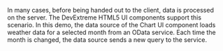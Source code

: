 In&nbsp;many cases, before being handed out to&nbsp;the client, data is&nbsp;processed on&nbsp;the server. The DevExtreme HTML5 UI components support this scenario. In&nbsp;this demo, the data source of&nbsp;the Chart UI component loads weather data for a&nbsp;selected month from an&nbsp;OData service. Each time the month is&nbsp;changed, the data source sends a&nbsp;new query to&nbsp;the service.
